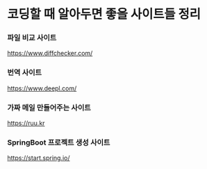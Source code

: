 # 코딩할 때 알아두면 좋을 사이트들 정리

### 파일 비교 사이트

https://www.diffchecker.com/

### 번역 사이트

https://www.deepl.com/

### 가짜 메일 만들어주는 사이트

https://ruu.kr

### SpringBoot 프로젝트 생성 사이트

https://start.spring.io/


